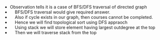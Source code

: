 * Observation tells it is a case of BFS/DFS traversal of directed graph
*     BFS/DFS traversal would give required answer.
*     Also if cycle exists in our graph, then courses cannot be completed.
*     Hence we will find topological sort using DFS appraoch
*     Using stack we will store element having largest outdegree at the top
*     Then we will traverse stack from the top